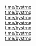 [t.me/bystrnq](https://t.me/bystrnq)<br>
[t.me/bystrnq](https://t.me/bystrnq)<br>[t.me/bystrnq](https://t.me/bystrnq)<br>[t.me/bystrnq](https://t.me/bystrnq)<br>[t.me/bystrnq](https://t.me/bystrnq)<br>[t.me/bystrnq](https://t.me/bystrnq)<br>[t.me/bystrnq](https://t.me/bystrnq)<br>
